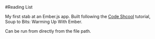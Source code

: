#Reading List

My first stab at an Ember.js app. Built following the [Code Shcool](http://www.codeschool.com)
tutorial, Soup to Bits: Warming Up With Ember.

Can be run from directly from the file path.
